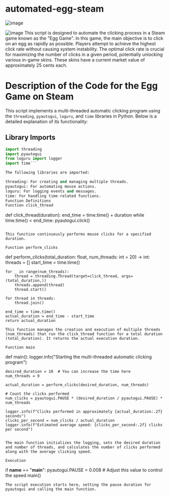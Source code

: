 # automated-egg-steam

![image](https://github.com/jarvarbin/automated-egg-steam/assets/93614373/fb5073ed-a3b5-4040-9a79-ad7010631ca8)

![image](https://github.com/jarvarbin/automated-egg-steam/assets/93614373/66dfcf58-fd2a-4e24-ad47-e63efc3e6244)
This script is designed to automate the clicking process in a Steam game known as the "Egg Game". In this game, the main objective is to click on an egg as rapidly as possible. Players attempt to achieve the highest click rate without causing system instability. The optimal click rate is crucial for maximizing the number of clicks in a given period, potentially unlocking various in-game skins. These skins have a current market value of approximately 25 cents each.




# Description of the Code for the Egg Game on Steam

This script implements a multi-threaded automatic clicking program using the `threading`, `pyautogui`, `loguru`, and `time` libraries in Python. Below is a detailed explanation of its functionality:

## Library Imports

```python
import threading
import pyautogui
from loguru import logger
import time```

The following libraries are imported:

threading: For creating and managing multiple threads.
pyautogui: For automating mouse actions.
loguru: For logging events and messages.
time: For handling time-related functions.
Function Definitions
Function click_thread

```
def click_thread(duration):
    end_time = time.time() + duration
    while time.time() < end_time:
        pyautogui.click()
```

This function continuously performs mouse clicks for a specified duration.

Function perform_clicks
```
def perform_clicks(total_duration: float, num_threads: int = 20) -> int:
    threads = []
    start_time = time.time()

    for _ in range(num_threads):
        thread = threading.Thread(target=click_thread, args=(total_duration,))
        threads.append(thread)
        thread.start()

    for thread in threads:
        thread.join()

    end_time = time.time()
    actual_duration = end_time - start_time
    return actual_duration
```
This function manages the creation and execution of multiple threads (num_threads) that run the click_thread function for a total duration (total_duration). It returns the actual execution duration.

Function main
```
def main():
    logger.info("Starting the multi-threaded automatic clicking program")
    
    desired_duration = 10  # You can increase the time here
    num_threads = 9

    actual_duration = perform_clicks(desired_duration, num_threads)
    
    # Count the clicks performed
    num_clicks = pyautogui.PAUSE * (desired_duration / pyautogui.PAUSE) * num_threads
    
    logger.info(f"Clicks performed in approximately {actual_duration:.2f} seconds")
    clicks_per_second = num_clicks / actual_duration
    logger.info(f"Estimated average speed: {clicks_per_second:.2f} clicks per second")
```

The main function initializes the logging, sets the desired duration and number of threads, and calculates the number of clicks performed along with the average clicking speed.

Execution

```
if __name__ == "__main__":
    pyautogui.PAUSE = 0.008  # Adjust this value to control the speed
    main()
```
The script execution starts here, setting the pause duration for pyautogui and calling the main function.
